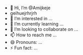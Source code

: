 - 👋 Hi, I’m @Amijkeje
- geihuejrhrjrh
- 👀 I’m interested in ...
- 🌱 I’m currently learning ...
- 💞️ I’m looking to collaborate on ...
- 📫 How to reach me ...
- 😄 Pronouns: ...
- ⚡ Fun fact: ...

<!---
Amijkeje/Amijkeje is a ✨ special ✨ repository because its `README.md` (this file) appears on your GitHub profile.
You can click the Preview link to take a look at your changes.
--->
